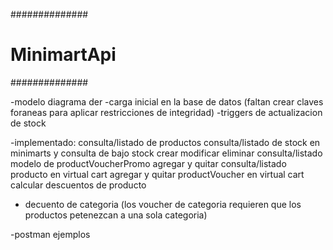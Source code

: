 ##############
# MinimartApi
##############

-modelo diagrama der
-carga inicial en la base de datos
(faltan crear claves foraneas para aplicar restricciones de integridad)
-triggers de actualizacion de stock

-implementado:
consulta/listado de productos 
consulta/listado de stock en minimarts y consulta de bajo stock
crear modificar eliminar consulta/listado modelo de productVoucherPromo
agregar y quitar consulta/listado producto en virtual cart 
agregar y quitar productVoucher en virtual cart
calcular descuentos de producto
+ decuento de categoria (los voucher de categoria requieren que los productos petenezcan a una sola categoria)

-postman ejemplos

